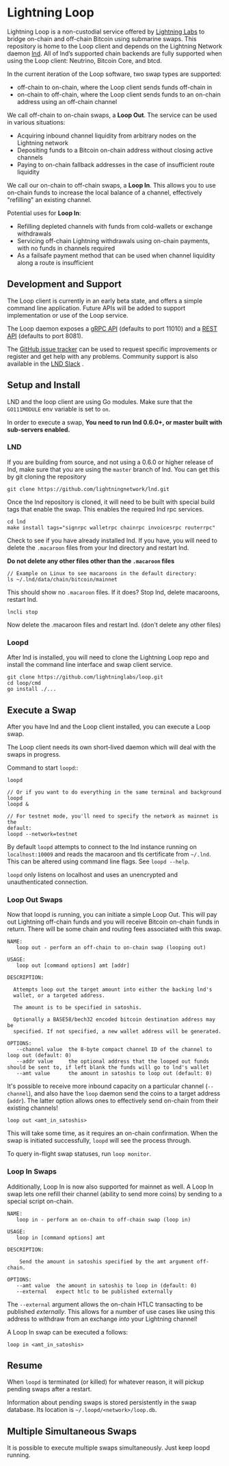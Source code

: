 # Lightning Loop
 
Lightning Loop is a non-custodial service offered by
[Lightning Labs](https://lightning.engineering/) to bridge on-chain and
off-chain Bitcoin using submarine swaps. This repository is home to the Loop
client and depends on the Lightning Network daemon
[lnd](https://github.com/lightningnetwork/lnd). All of lnd’s supported chain
backends are fully supported when using the Loop client: Neutrino, Bitcoin
Core, and btcd.

In the current iteration of the Loop software, two swap types are supported:
  * off-chain to on-chain, where the Loop client sends funds off-chain in
  * on-chain to off-chain, where the Loop client sends funds to an on-chain
    address using an off-chain channel

We call off-chain to on-chain swaps, a **Loop Out**.  The service can be used
in various situations:

- Acquiring inbound channel liquidity from arbitrary nodes on the Lightning
    network
- Depositing funds to a Bitcoin on-chain address without closing active
    channels
- Paying to on-chain fallback addresses in the case of insufficient route
    liquidity

We call our on-chain to off-chain swaps, a **Loop In**.  This allows you to use
on-chain funds to increase the local balance of a channel, effectively
"refilling" an existing channel.

Potential uses for **Loop In**:

- Refilling depleted channels with funds from cold-wallets or exchange
    withdrawals
- Servicing off-chain Lightning withdrawals using on-chain payments, with no
    funds in channels required
- As a failsafe payment method that can be used when channel liquidity along a
    route is insufficient

## Development and Support

The Loop client is currently in an early beta state, and offers a simple command
line application. Future APIs will be added to support implementation or use of
the Loop service.

The Loop daemon exposes a [gRPC API](https://lightning.engineering/loop/#lightning-loop-grpc-api-reference)
(defaults to port 11010) and a [REST API](https://lightning.engineering/loop/rest/index.html)
(defaults to port 8081).

The [GitHub issue tracker](https://github.com/lightninglabs/loop/issues) can be
used to request specific improvements or register and get help with any
problems. Community support is also available in the
[LND Slack](https://join.slack.com/t/lightningcommunity/shared_invite/enQtMzQ0OTQyNjE5NjU1LWRiMGNmOTZiNzU0MTVmYzc1ZGFkZTUyNzUwOGJjMjYwNWRkNWQzZWE3MTkwZjdjZGE5ZGNiNGVkMzI2MDU4ZTE)
.

## Setup and Install

LND and the loop client are using Go modules. Make sure that the `GO111MODULE`
env variable is set to `on`.

In order to execute a swap, **You need to run lnd 0.6.0+, or master built with
sub-servers enabled.**

### LND

If you are building from source, and not using a 0.6.0 or higher release of
lnd, make sure that you are using the `master` branch of lnd. You can get this
by git cloning the repository

```
git clone https://github.com/lightningnetwork/lnd.git
```

Once the lnd repository is cloned, it will need to be built with special build
tags that enable the swap. This enables the required lnd rpc services.

```
cd lnd
make install tags="signrpc walletrpc chainrpc invoicesrpc routerrpc"
```

Check to see if you have already installed lnd. If you have, you will need to
delete the `.macaroon` files from your lnd directory and restart lnd.

**Do not delete any other files other than the `.macaroon` files**

```
// Example on Linux to see macaroons in the default directory:
ls ~/.lnd/data/chain/bitcoin/mainnet
```

This should show no `.macaroon` files. If it does? Stop lnd, delete macaroons,
restart lnd.

```
lncli stop
```

Now delete the .macaroon files and restart lnd. (don't delete any other files)

### Loopd

After lnd is installed, you will need to clone the Lightning Loop repo and 
install the command line interface and swap client service.

```
git clone https://github.com/lightninglabs/loop.git
cd loop/cmd
go install ./...
```

## Execute a Swap

After you have lnd and the Loop client installed, you can execute a Loop swap.

The Loop client needs its own short-lived daemon which will deal with the swaps
in progress.

Command to start `loopd`::

```
loopd

// Or if you want to do everything in the same terminal and background loopd
loopd &

// For testnet mode, you'll need to specify the network as mainnet is the
default:
loopd --network=testnet
```

By default `loopd` attempts to connect to the lnd instance running on
`localhost:10009` and reads the macaroon and tls certificate from `~/.lnd`.
This can be altered using command line flags. See `loopd --help`.

`loopd` only listens on localhost and uses an unencrypted and unauthenticated
connection.

### Loop Out Swaps

Now that loopd is running, you can initiate a simple Loop Out. This will pay
out Lightning off-chain funds and you will receive Bitcoin on-chain funds in
return. There will be some chain and routing fees associated with this swap.
```
NAME:
   loop out - perform an off-chain to on-chain swap (looping out)

USAGE:
   loop out [command options] amt [addr]

DESCRIPTION:

  Attempts loop out the target amount into either the backing lnd's
  wallet, or a targeted address.

  The amount is to be specified in satoshis.

  Optionally a BASE58/bech32 encoded bitcoin destination address may be
  specified. If not specified, a new wallet address will be generated.

OPTIONS:
   --channel value  the 8-byte compact channel ID of the channel to loop out (default: 0)
   --addr value     the optional address that the looped out funds should be sent to, if left blank the funds will go to lnd's wallet
   --amt value      the amount in satoshis to loop out (default: 0)
```

It's possible to receive more inbound capacity on a particular channel
(`--channel`), and also have the `loop` daemon send the coins to a target
address (`addr`). The latter option allows ones to effectively send on-chain
from their existing channels!


```
loop out <amt_in_satoshis>
```

This will take some time, as it requires an on-chain confirmation. When the
swap is initiated successfully, `loopd` will see the process through.

To query in-flight swap statuses, run `loop monitor`.

### Loop In Swaps

Additionally, Loop In is now also supported for mainnet as well. A Loop In swap
lets one refill their channel (ability to send more coins) by sending to a
special script on-chain.
```
NAME:
   loop in - perform an on-chain to off-chain swap (loop in)

USAGE:
   loop in [command options] amt

DESCRIPTION:

    Send the amount in satoshis specified by the amt argument off-chain.

OPTIONS:
   --amt value  the amount in satoshis to loop in (default: 0)
   --external   expect htlc to be published externally
```

The `--external` argument allows the on-chain HTLC transacting to be published
_externally_. This allows for a number of use cases like using this address to
withdraw from an exchange _into_ your Lightning channel!

A Loop In swap can be executed a follows: 
```
loop in <amt_in_satoshis>
```
## Resume

When `loopd` is terminated (or killed) for whatever reason, it will pickup
pending swaps after a restart. 

Information about pending swaps is stored persistently in the swap database.
Its location is `~/.loopd/<network>/loop.db`.

## Multiple Simultaneous Swaps

It is possible to execute multiple swaps simultaneously. Just keep loopd 
running.

